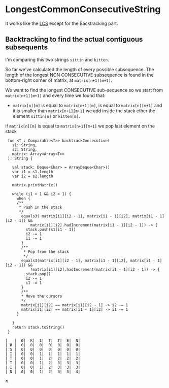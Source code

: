# LongestCommonConsecutiveString

It works like the [LCS](dynamic/LCS.md) except for the Backtracking part.

## Backtracking to find the actual contiguous subsequents

I'm comparing this two strings `sittin` and `kitten`.

So far we've calculated the length of every possible subsequence.
The length of the longest NON CONSECUTIVE subsequence is found in the bottom-right
corner of matrix, at `matrix[n+1][m+1]`.

 We want to find the longest CONSECUTIVE sub-sequence so we start from `matrix[n+1][m+1]` and
 every time we found that:

  - `matrix[n][m]` is equal to `matrix[n+1][m]`,  is equal to `matrix[n][m+1]` and
 it is smaller than `matrix[n+1][m+1]` we add inside the stack ether the element `sittin[n]` or `kitten[m]`.

 if `matrix[n][m]` is equal to `matrix[n+1][m+1]` we pop last element on the stack

```
 fun <T : Comparable<T>> backtrackConsecutive(
   s1: String,
   s2: String,
   matrix: Array<Array<T>>
 ): String {

   val stack: Deque<Char> = ArrayDeque<Char>()
   var i1 = s1.length
   var i2 = s2.length

   matrix.printMatrix()

   while (i1 > 1 && i2 > 1) {
     when {
     /**
      * Push in the stack
      */
       equals3( matrix[i1][i2 - 1], matrix[i1 - 1][i2], matrix[i1 - 1][i2 - 1]) &&
           matrix[i1][i2].hadIncrement(matrix[i1 - 1][i2 - 1]) -> {
         stack.push(s1[i1 - 1])
         i2 -= 1
         i1 -= 1
       }
       /**
        * Pop from the stack
        */
       equals3(matrix[i1][i2 - 1], matrix[i1 - 1][i2], matrix[i1 - 1][i2 - 1]) &&
           !matrix[i1][i2].hadIncrement(matrix[i1 - 1][i2 - 1]) -> {
         stack.pop()
         i2 -= 1
         i1 -= 1
       }
       /**
       * Move the cursors
       */
       matrix[i1][i2] == matrix[i1][i2 - 1] -> i2 -= 1
       matrix[i1][i2] == matrix[i1 - 1][i2] -> i1 -= 1
     }

   }
   return stack.toString()
 }
```

```
|   |  Ø|  K|  I|  T|  T|  E|  N|
| Ø |  0|  0|  0|  0|  0|  0|  0|
| S |  0|  0|  0|  0|  0|  0|  0|
| I |  0|  0|  1|  1|  1|  1|  1|
| T |  0|  0|  1|  2|  2|  2|  2|
| T |  0|  0|  1|  2|  3|  3|  3|
| I |  0|  0|  1|  2|  3|  3|  3|
| N |  0|  0|  1|  2|  3|  3|  4|
```

↖